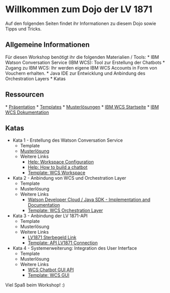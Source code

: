 <h1>Willkommen zum Dojo der LV 1871</h1>

Auf den folgenden Seiten findet ihr Informationen zu diesem Dojo sowie Tipps und Tricks. 

<h2>Allgemeine Informationen</h2>
Für diesen Workshop benötigt ihr die folgenden Materialien / Tools:
* IBM Watson Conversation Service (IBM WCS): Tool zur Erstellung der Chatbots
* Zugang zu IBM WCS: Ihr werden eigene IBM WCS Accounts in Form von Vouchern erhalten.
* Java IDE zur Entwicklung und Anbindung des Orchestration Layers 
* Katas 

<h2>Ressourcen</h2> 
* <a target="_blank" href="https://gitlab.infomotion.de/lv1871/chatbot/blob/master/WatsonJavaDojo.pptx">Präsentation</a> 
* <a target="_blank" href="https://gitlab.infomotion.de/lv1871/chatbot/tree/master/Templates">Templates</a>
* <a target="_blank" href="https://gitlab.infomotion.de/lv1871/chatbot/tree/master/Musterlösungen">Musterlösungen</a>
* <a target="_blank" href="https://watson-assistant.eu-de.bluemix.net/">IBM WCS Startseite</a>   
* <a target="_blank" href="https://console.bluemix.net/docs/services/conversation/configure-workspace.html#configuring-a-watson-assistant-workspace">IBM WCS Dokumentation</a>


<h2>Katas</h2>
<ul>
	<li> Kata 1 - Erstellung des Watson Conversation Service 
	<ul>
		<li>Template</li>
		<li><a target="_blank" href="https://gitlab.infomotion.de/lv1871/chatbot/blob/master/Musterl%C3%B6sungen/workspace_lv1871.json">Musterlösung</a></li>
		<li>Weitere Links
			<ul>
				<li><a target="_blank" href="https://console.bluemix.net/docs/services/conversation/configure-workspace.html#configuring-a-watson-assistant-workspace">Help: Workspace Configuration</a></li>
				<li><a target="_blank" href="www.ibm.com/watson/how-to-build-a-chatbot/">Help: How to build a chatbot</a></li>
				<li><a target="_blank" href="">Template: WCS Workspace</a></li>
			</ul>
		</li>
	</ul>
	</li>
	<li> Kata 2 - Anbindung von WCS und Orchestration Layer
	<ul>
		<li>Template</li>
		<li>Musterlösung</li>
		<li>Weitere Links
			<ul>
				<li><a target="_blank" href="github.com/watson-developer-cloud/java-sdk/">Watson Developer Cloud / Java SDK - Implementation and  Documentation</a></li>
				<li><a target="_blank" href="">Template: WCS Orchestration Layer</a></li>
			</ul>
		</li>
	</ul>
	</li>
	<li> Kata 3 - Anbindung der LV 1871-API 
	<ul>
		<li>Template</li>
		<li>Musterlösung</li>
		<li>Weitere Links
			<ul>
				<li><a target="_blank" href="www.lv1871.de/lv1871_internet/sterbegeldversicherung.htm#/?versicherungssumme=9000">LV1871 Sterbegeld Link</a></li>
				<li><a target="_blank" href="">Template: API LV1871 Connection</a></li>
			</ul>
		</li>
	</ul>
	</li>
	<li> Kata 4 - Systemerweiterung: Integration des User Interface
	<ul>
		<li>Template</li>
		<li>Musterlösung</li>
		<li>Weitere Links
			<ul>
				<li><a target="_blank" href="https://git.ng.bluemix.net/insdach/chatbot-template">WCS Chatbot GUI API</a></li>
				<li><a target="_blank" href="">Template: WCS GUI </a></li>
			</ul>
		</li>
	</ul>
	</li>
</ul>



Viel Spaß beim Workshop! :)
  

